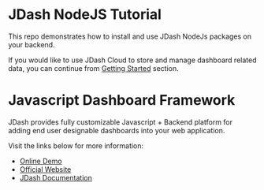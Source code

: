 # JDash NodeJS Tutorial

This repo demonstrates how to install and use JDash NodeJs packages on your backend.

If you would like to use JDash Cloud to store and manage dashboard related data, you can continue from [Getting Started](http://doc.jdash.io/client/getting-started/#quick-start) section.

# Javascript Dashboard Framework
JDash provides fully customizable Javascript + Backend platform for adding end user designable dashboards into your web application.

Visit the links below for more information:

* [Online Demo](http://demo.jdash.io)
* [Official Website](http://www.jdash.io)
* [JDash Documentation](http://doc.jdash.io)
